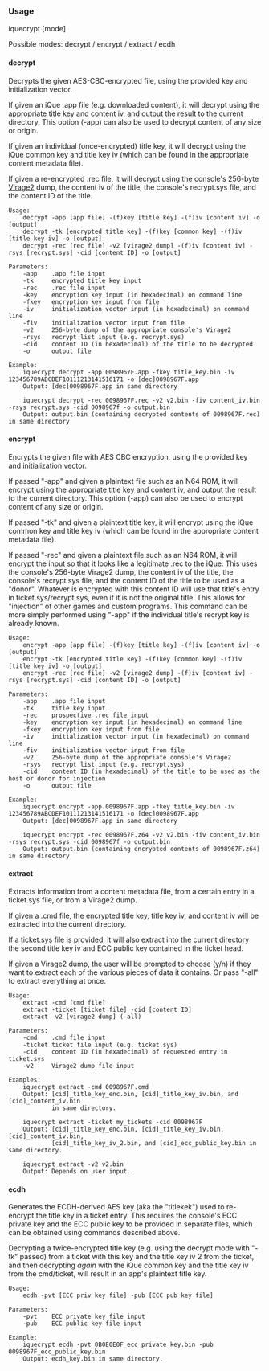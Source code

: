 ### Usage

iquecrypt [mode]  

Possible modes: decrypt / encrypt / extract / ecdh   

#### decrypt  

Decrypts the given AES-CBC-encrypted file, using the provided key and initialization vector.  

If given an iQue .app file (e.g. downloaded content), it will decrypt using the appropriate title key and content iv, and output the result to the current directory. This option (-app) can also be used to decrypt content of any size or origin.  

If given an individual (once-encrypted) title key, it will decrypt using the iQue common key and title key iv (which can be found in the appropriate content metadata file).  

If given a re-encrypted .rec file, it will decrypt using the console's 256-byte [Virage2](http://www.iquebrew.org/index.php?title=Virage2) dump, the content iv of the title, the console's recrypt.sys file, and the content ID of the title.  

````
Usage:  
    decrypt -app [app file] -(f)key [title key] -(f)iv [content iv] -o [output]  
    decrypt -tk [encrypted title key] -(f)key [common key] -(f)iv [title key iv] -o [output]  
    decrypt -rec [rec file] -v2 [virage2 dump] -(f)iv [content iv] -rsys [recrypt.sys] -cid [content ID] -o [output]  
    
Parameters:  
    -app    .app file input  
    -tk     encrypted title key input  
    -rec    .rec file input  
    -key    encryption key input (in hexadecimal) on command line  
    -fkey   encryption key input from file  
    -iv     initialization vector input (in hexadecimal) on command line  
    -fiv    initialization vector input from file  
    -v2     256-byte dump of the appropriate console's Virage2  
    -rsys   recrypt list input (e.g. recrypt.sys)  
    -cid    content ID (in hexadecimal) of the title to be decrypted  
    -o      output file
    
Example:  
    iquecrypt decrypt -app 0098967F.app -fkey title_key.bin -iv 123456789ABCDEF10111213141516171 -o [dec]0098967F.app  
    Output: [dec]0098967F.app in same directory  
    
    iquecrypt decrypt -rec 0098967F.rec -v2 v2.bin -fiv content_iv.bin -rsys recrypt.sys -cid 0098967f -o output.bin  
    Output: output.bin (containing decrypted contents of 0098967F.rec) in same directory  
````
    
#### encrypt  

Encrypts the given file with AES CBC encryption, using the provided key and initialization vector.  

If passed "-app" and given a plaintext file such as an N64 ROM, it will encrypt using the appropriate title key and content iv, and output the result to the current directory. This option (-app) can also be used to encrypt content of any size or origin.  

If passed "-tk" and given a plaintext title key, it will encrypt using the iQue common key and title key iv (which can be found in the appropriate content metadata file).  

If passed "-rec" and given a plaintext file such as an N64 ROM, it will encrypt the input so that it looks like a legitimate .rec to the iQue. This uses the console's 256-byte Virage2 dump, the content iv of the title, the console's recrypt.sys file, and the content ID of the title to be used as a "donor". Whatever is encrypted with this content ID will use that title's entry in ticket.sys/recrypt.sys, even if it is not the original title. This allows for "injection" of other games and custom programs. This command can be more simply performed using "-app" if the individual title's recrypt key is already known.  

````
Usage:  
    encrypt -app [app file] -(f)key [title key] -(f)iv [content iv] -o [output]  
    encrypt -tk [encrypted title key] -(f)key [common key] -(f)iv [title key iv] -o [output]  
    encrypt -rec [rec file] -v2 [virage2 dump] -(f)iv [content iv] -rsys [recrypt.sys] -cid [content ID] -o [output]  
    
Parameters:  
    -app    .app file input  
    -tk     title key input  
    -rec    prospective .rec file input  
    -key    encryption key input (in hexadecimal) on command line  
    -fkey   encryption key input from file  
    -iv     initialization vector input (in hexadecimal) on command line  
    -fiv    initialization vector input from file  
    -v2     256-byte dump of the appropriate console's Virage2  
    -rsys   recrypt list input (e.g. recrypt.sys)  
    -cid    content ID (in hexadecimal) of the title to be used as the host or donor for injection  
    -o      output file
    
Example:  
    iquecrypt encrypt -app 0098967F.app -fkey title_key.bin -iv 123456789ABCDEF10111213141516171 -o [dec]0098967F.app  
    Output: [dec]0098967F.app in same directory  
    
    iquecrypt encrypt -rec 0098967F.z64 -v2 v2.bin -fiv content_iv.bin -rsys recrypt.sys -cid 0098967f -o output.bin  
    Output: output.bin (containing encrypted contents of 0098967F.z64) in same directory  
````
    
#### extract  

Extracts information from a content metadata file, from a certain entry in a ticket.sys file, or from a Virage2 dump.  

If given a .cmd file, the encrypted title key, title key iv, and content iv will be extracted into the current directory.  

If a ticket.sys file is provided, it will also extract into the current directory the second title key iv and ECC public key contained in the ticket head.  

If given a Virage2 dump, the user will be prompted to choose (y/n) if they want to extract each of the various pieces of data it contains. Or pass "-all" to extract everything at once.  

````
Usage:  
    extract -cmd [cmd file]  
    extract -ticket [ticket file] -cid [content ID]  
    extract -v2 [virage2 dump] (-all)  
    
Parameters:  
    -cmd    .cmd file input  
    -ticket ticket file input (e.g. ticket.sys)  
    -cid    content ID (in hexadecimal) of requested entry in ticket.sys  
    -v2     Virage2 dump file input  
    
Examples:  
    iquecrypt extract -cmd 0098967F.cmd  
    Output: [cid]_title_key_enc.bin, [cid]_title_key_iv.bin, and [cid]_content_iv.bin  
            in same directory.  
        
    iquecrypt extract -ticket my_tickets -cid 0098967F  
    Output: [cid]_title_key_enc.bin, [cid]_title_key_iv.bin, [cid]_content_iv.bin,  
            [cid]_title_key_iv_2.bin, and [cid]_ecc_public_key.bin in same directory.  
        
    iquecrypt extract -v2 v2.bin  
    Output: Depends on user input.  
````

#### ecdh  

Generates the ECDH-derived AES key (aka the "titlekek") used to re-encrypt the title key in a ticket entry. This requires the console's ECC private key and the ECC public key to be provided in separate files, which can be obtained using commands described above.  

Decrypting a twice-encrypted title key (e.g. using the decrypt mode with "-tk" passed) from a ticket with this key and the title key iv 2 from the ticket, and then decrypting *again* with the iQue common key and the title key iv from the cmd/ticket, will result in an app's plaintext title key.  

````
Usage:  
    ecdh -pvt [ECC priv key file] -pub [ECC pub key file]
    
Parameters:
    -pvt	ECC private key file input
    -pub	ECC public key file input

Example:
    iquecrypt ecdh -pvt 0B0E0E0F_ecc_private_key.bin -pub 0098967F_ecc_public_key.bin
    Output: ecdh_key.bin in same directory.
````

